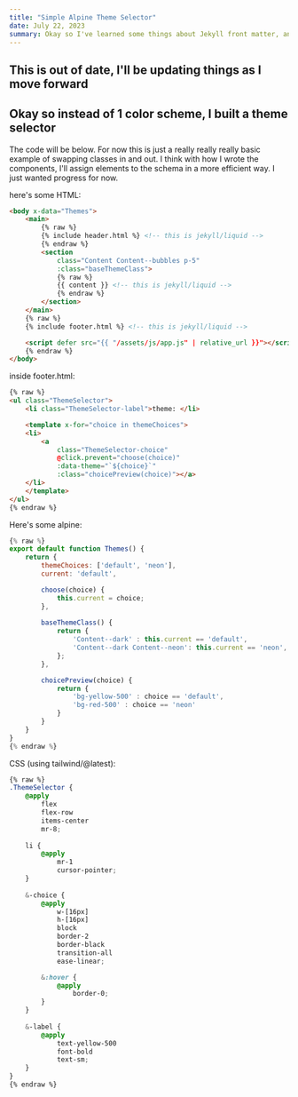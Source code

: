 ```yaml
---
title: "Simple Alpine Theme Selector"
date: July 22, 2023
summary: Okay so I've learned some things about Jekyll front matter, and properlly formatted posts. But this is about a theme selector.
---
```

## This is out of date, I'll be updating things as I move forward

## Okay so instead of 1 color scheme, I built a theme selector

The code will be below. For now this is just a really really really basic example of swapping classes in and out. I think with how I wrote the components, I'll assign elements to the schema in a more efficient way. I just wanted progress for now.

here's some HTML:
```html
<body x-data="Themes">
	<main>
		{% raw %}
		{% include header.html %} <!-- this is jekyll/liquid -->
		{% endraw %}
		<section
			class="Content Content--bubbles p-5"
			:class="baseThemeClass">
			{% raw %}
			{{ content }} <!-- this is jekyll/liquid -->
			{% endraw %}
		</section>
	</main>
	{% raw %}
	{% include footer.html %} <!-- this is jekyll/liquid -->

	<script defer src="{{ "/assets/js/app.js" | relative_url }}"></script>
	{% endraw %}
</body>
```

inside footer.html: 
```html
{% raw %}
<ul class="ThemeSelector">
	<li class="ThemeSelector-label">theme: </li>

	<template x-for="choice in themeChoices">
	<li>
		<a
			class="ThemeSelector-choice"
			@click.prevent="choose(choice)"
			:data-theme="`${choice}`"
			:class="choicePreview(choice)"></a>
	</li>
	</template>
</ul>
{% endraw %}
```

Here's some alpine:
```js
{% raw %}
export default function Themes() {
    return {
        themeChoices: ['default', 'neon'],
        current: 'default',

        choose(choice) {
            this.current = choice;
        },
  
        baseThemeClass() {
            return {
                'Content--dark' : this.current == 'default',
                'Content--dark Content--neon': this.current == 'neon',
            };
        },

        choicePreview(choice) {
            return {
                'bg-yellow-500' : choice == 'default',
                'bg-red-500' : choice == 'neon'
            }
        }
    }
}
{% endraw %}
```

CSS (using tailwind/@latest):
```css
{% raw %}
.ThemeSelector {
    @apply
        flex
        flex-row
        items-center
        mr-8;
  
    li {
        @apply
            mr-1
            cursor-pointer;
    }
  
    &-choice {
        @apply
            w-[16px]
            h-[16px]
            block
            border-2
            border-black
            transition-all
            ease-linear;

        &:hover {
            @apply
                border-0;
        }
    }
    
    &-label {
        @apply
            text-yellow-500
            font-bold
            text-sm;
    }
}
{% endraw %}
```